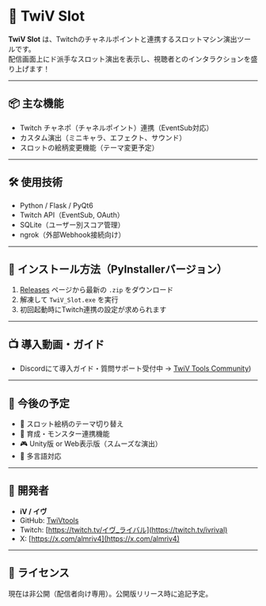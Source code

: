 # 🎰 TwiV Slot

**TwiV Slot** は、Twitchのチャネルポイントと連携するスロットマシン演出ツールです。  
配信画面上にド派手なスロット演出を表示し、視聴者とのインタラクションを盛り上げます！

---

## 📦 主な機能

- Twitch チャネポ（チャネルポイント）連携（EventSub対応）
- カスタム演出（ミニキャラ、エフェクト、サウンド）
- スロットの絵柄変更機能（テーマ変更予定）

---

## 🛠 使用技術

- Python / Flask / PyQt6
- Twitch API（EventSub, OAuth）
- SQLite（ユーザー別スコア管理）
- ngrok（外部Webhook接続向け）

---

## 🔧 インストール方法（PyInstallerバージョン）

1. [Releases](https://github.com/TwiVtools/TwiV-slot/releases) ページから最新の `.zip` をダウンロード
2. 解凍して `TwiV_Slot.exe` を実行
3. 初回起動時にTwitch連携の設定が求められます

---

## 📺 導入動画・ガイド

- Discordにて導入ガイド・質問サポート受付中 → [TwiV Tools Community](https://discord.gg/Gj6U2xGeeg))

---

## 🔄 今後の予定

- 🎨 スロット絵柄のテーマ切り替え
- 🧬 育成・モンスター連携機能
- 🎮 Unity版 or Web表示版（スムーズな演出）
- 💬 多言語対応

---

## 🧠 開発者

- **iV / イヴ**  
- GitHub: [TwiVtools](https://github.com/TwiVtools)  
- Twitch: [https://twitch.tv/イヴ_ライバル](https://twitch.tv/ivrival)
- X: [https://x.com/almriv4](https://x.com/almriv4)

---

## 📜 ライセンス

現在は非公開（配信者向け専用）。公開版リリース時に追記予定。

